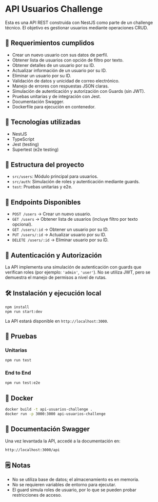 # API Usuarios Challenge

Esta es una API REST construida con NestJS como parte de un challenge técnico. El objetivo es gestionar usuarios mediante operaciones CRUD.

## 📌 Requerimientos cumplidos

- Crear un nuevo usuario con sus datos de perfil.
- Obtener lista de usuarios con opción de filtro por texto.
- Obtener detalles de un usuario por su ID.
- Actualizar información de un usuario por su ID.
- Eliminar un usuario por su ID.
- Validación de datos y unicidad de correo electrónico.
- Manejo de errores con respuestas JSON claras.
- Simulación de autenticación y autorización con Guards (sin JWT).
- Pruebas unitarias y de integración con Jest.
- Documentación Swagger.
- Dockerfile para ejecución en contenedor.

## 🚀 Tecnologías utilizadas

- NestJS
- TypeScript
- Jest (testing)
- Supertest (e2e testing)

## 📂 Estructura del proyecto

- `src/users`: Módulo principal para usuarios.
- `src/auth`: Simulación de roles y autenticación mediante guards.
- `test`: Pruebas unitarias y e2e.

## 🔗 Endpoints Disponibles

- `POST /users` → Crear un nuevo usuario.
- `GET /users` → Obtener lista de usuarios (incluye filtro por texto opcional).
- `GET /users/:id` → Obtener un usuario por su ID.
- `PUT /users/:id` → Actualizar usuario por su ID.
- `DELETE /users/:id` → Eliminar usuario por su ID.

## 🔐 Autenticación y Autorización

La API implementa una simulación de autenticación con guards que verifican roles (por ejemplo: `'admin'`, `'user'`). No se utiliza JWT, pero se demuestra el manejo de permisos a nivel de rutas.

## 🛠️ Instalación y ejecución local

```bash
npm install
npm run start:dev
```

La API estará disponible en `http://localhost:3000`.

## 🧪 Pruebas

### Unitarias

```bash
npm run test
```

### End to End

```bash
npm run test:e2e
```

## 🐳 Docker

```bash
docker build -t api-usuarios-challenge .
docker run -p 3000:3000 api-usuarios-challenge
```

## 🧾 Documentación Swagger

Una vez levantada la API, accedé a la documentación en:

```
http://localhost:3000/api
```

## 🗒️ Notas

- No se utiliza base de datos; el almacenamiento es en memoria.
- No se requieren variables de entorno para ejecutar.
- El guard simula roles de usuario, por lo que se pueden probar restricciones de acceso.